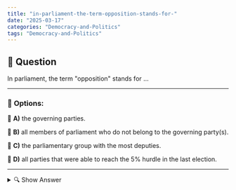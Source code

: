 ```yaml
---
title: "in-parliament-the-term-opposition-stands-for-"
date: "2025-03-17"
categories: "Democracy-and-Politics"
tags: "Democracy-and-Politics"
---
```


## 📌 **Question**

In parliament, the term "opposition" stands for ...



---

### 📝 **Options:**

🔘 **A)** the governing parties.

🔘 **B)** all members of parliament who do not belong to the governing party(s).

🔘 **C)** the parliamentary group with the most deputies.

🔘 **D)** all parties that were able to reach the 5% hurdle in the last election.

---

<details>
  <summary>🔍 Show Answer</summary>

  <p>
💡  <b>Correct Answer:</b>  b
  </p>
  <p>
    📖<b>Explanation:</b>
    
  </p>
</details>
